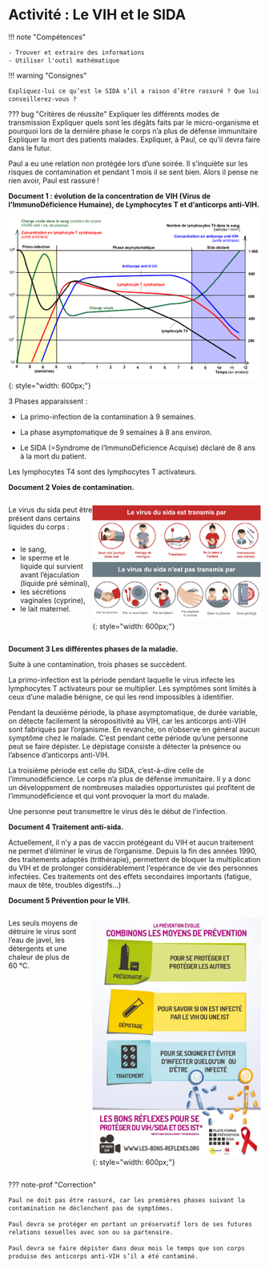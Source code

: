 # Activité : Le VIH et le SIDA

!!! note "Compétences"

    - Trouver et extraire des informations
    - Utiliser l'outil mathématique 

!!! warning "Consignes"

    Expliquez-lui ce qu’est le SIDA s’il a raison d’être rassuré ? Que lui conseillerez-vous ?
    
??? bug "Critères de réussite"
    Expliquer les différents modes de transmission
    Expliquer quels sont les dégâts faits par le micro-organisme et pourquoi lors de la dernière phase le corps n’a plus de défense immunitaire
    Expliquer la mort des patients malades.
    Expliquer, à Paul, ce qu’il devra faire dans le futur.

Paul a eu une relation non protégée lors d’une soirée. Il s’inquiète sur les risques de contamination et pendant 1 mois il se sent bien. Alors il pense ne rien avoir, Paul est rassuré !




**Document 1 : évolution de la concentration de VIH (Virus de l’ImmunoDéficience Humaine), de Lymphocytes T et d’anticorps anti-VIH.**

![](Pictures/graphEffetVIH.gif){: style="width: 600px;"}


3 Phases apparaissent :

- La primo-infection de la contamination à 9 semaines.

- La phase asymptomatique de 9 semaines à 8 ans environ.

- Le SIDA (=Syndrome de l’ImmunoDéficience Acquise) déclaré de 8 ans à la mort du patient.

Les lymphocytes T4 sont des lymphocytes T activateurs.

**Document 2 Voies de contamination.**


<div markdown style="display:flex; flex-direction:row">

<div markdown style="display:flex; flex: 1 1 0; flex-direction:column">


Le virus du sida peut être présent dans certains liquides du corps :

- le sang,
- le sperme et le liquide qui survient avant l’éjaculation (liquide pré séminal),
- les sécrétions vaginales (cyprine),
- le lait maternel.

</div>

<div markdown style="display:flex; flex: 2 1 0; flex-direction:column">


![](Pictures/transmissionVIH.png){: style="width: 600px;"}

</div>
</div>

**Document 3 Les différentes phases de la maladie.**

Suite à une contamination, trois phases se succèdent.

La primo-infection est la période pendant laquelle le virus infecte les lymphocytes T activateurs pour se multiplier. Les symptômes sont limités à ceux d’une maladie bénigne, ce qui les rend impossibles à identifier.

Pendant la deuxième période, la phase asymptomatique, de durée variable, on détecte facilement la séropositivité au VIH, car les anticorps anti-VIH sont fabriqués par l’organisme. En revanche, on n’observe en général aucun symptôme chez le malade. C’est pendant cette période qu’une personne peut se faire dépister. Le dépistage consiste à détecter la présence ou l’absence d’anticorps anti-VIH.

La troisième période est celle du SIDA, c’est-à-dire celle de l’immunodéficience. Le corps n’a plus de défense immunitaire. Il y a donc un développement de nombreuses maladies opportunistes qui profitent de l’immunodéficience et qui vont provoquer la mort du malade.

Une personne peut transmettre le virus dès le début de l’infection.

**Document 4 Traitement anti-sida.**

Actuellement, il n’y a pas de vaccin protégeant du VIH et aucun traitement ne permet d’éliminer le virus de l’organisme. Depuis la fin des années 1990, des traitements adaptés (trithérapie), permettent de bloquer la multiplication du VIH et de prolonger considérablement l’espérance de vie des personnes infectées. Ces traitements ont des effets secondaires importants (fatigue, maux de tête, troubles digestifs…)

**Document 5 Prévention pour le VIH.**


<div markdown style="display:flex; flex-direction:row">

<div markdown style="display:flex;  flex: 1 1 0; flex-direction:column">


Les seuls moyens de détruire le virus sont l’eau de javel, les détergents et une chaleur de plus de 60 °C.
</div>

<div markdown style="display:flex;  flex: 2 1 0; flex-direction:column">


![](Pictures/protectionVIH.png){: style="width: 600px;"}

</div>
</div>


??? note-prof "Correction"

    Paul ne doit pas être rassuré, car les premières phases suivant la   contamination ne déclenchent pas de symptômes.

    Paul devra se protéger en portant un préservatif lors de ses futures relations sexuelles avec son ou sa partenaire.

    Paul devra se faire dépister dans deux mois le temps que son corps produise des anticorps anti-VIH s’il a été contaminé.
